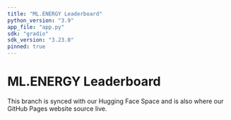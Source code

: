 ```yaml
---
title: "ML.ENERGY Leaderboard"
python_version: "3.9"
app_file: "app.py"
sdk: "gradio"
sdk_version: "3.23.0"
pinned: true
---
```


# ML.ENERGY Leaderboard

This branch is synced with our Hugging Face Space and is also where our GitHub Pages website source live.
 